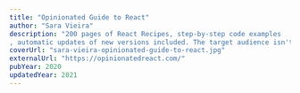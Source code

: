 ```yaml
---
title: "Opinionated Guide to React"
author: "Sara Vieira"
description: "200 pages of React Recipes, step-by-step code examples
, automatic updates of new versions included. The target audience isn't really about experience in this book, written for anyone who sometimes feels like they need a map to navigate the React world."
coverUrl: "sara-vieira-opinionated-guide-to-react.jpg"
externalUrl: "https://opinionatedreact.com/"
pubYear: 2020
updatedYear: 2021
---
```

